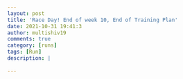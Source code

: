 ```yaml
---
layout: post
title: 'Race Day! End of week 10, End of Training Plan'
date: 2021-10-31 19:41:3
author: multishiv19
comments: true
category: [runs]
tags: [Run]
description: |
    
---
```





<div width='100%' class='strava-embed-placeholder' data-embed-type='activity' data-embed-id='6190578355'></div>
<script src='https://strava-embeds.com/embed.js'></script>

